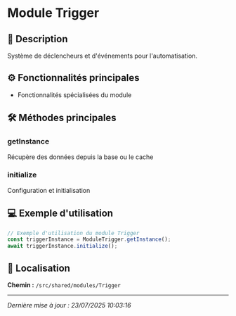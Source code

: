 # Module Trigger

## 📖 Description

Système de déclencheurs et d'événements pour l'automatisation.

## ⚙️ Fonctionnalités principales

- Fonctionnalités spécialisées du module



## 🛠️ Méthodes principales

### getInstance
Récupère des données depuis la base ou le cache

### initialize
Configuration et initialisation



## 💻 Exemple d'utilisation

```typescript
// Exemple d'utilisation du module Trigger
const triggerInstance = ModuleTrigger.getInstance();
await triggerInstance.initialize();
```

## 📍 Localisation

**Chemin :** `/src/shared/modules/Trigger`

---

*Dernière mise à jour : 23/07/2025 10:03:16*
